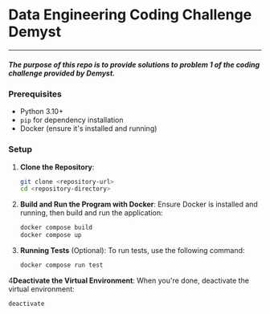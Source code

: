 # Data Engineering Coding Challenge Demyst 

---

##### The purpose of this repo is to provide solutions to problem 1 of the coding challenge provided by Demyst.


### Prerequisites

- Python 3.10+
- `pip` for dependency installation
- Docker (ensure it's installed and running)

### Setup

1. **Clone the Repository**:
   ```bash
   git clone <repository-url>
   cd <repository-directory>
   ```

2. **Build and Run the Program with Docker**:
   Ensure Docker is installed and running, then build and run the application:
   ```bash
   docker compose build
   docker compose up
   ```

3. **Running Tests** (Optional):
   To run tests, use the following command:
   ```bash
   docker compose run test
   ```

4**Deactivate the Virtual Environment**:
   When you're done, deactivate the virtual environment:
   ```bash
   deactivate
   ```